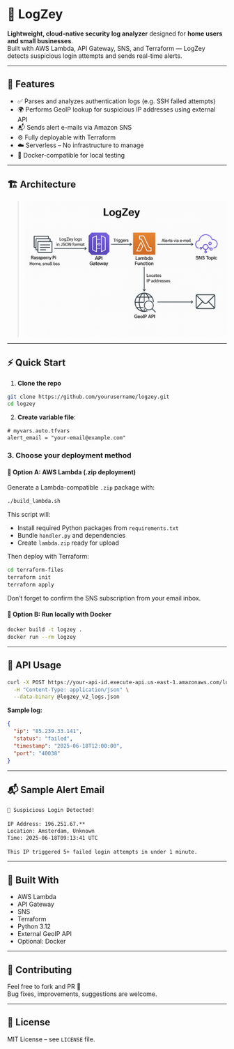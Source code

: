 # 🔐 LogZey

**Lightweight, cloud-native security log analyzer** designed for **home users and small businesses**.  
Built with AWS Lambda, API Gateway, SNS, and Terraform — LogZey detects suspicious login attempts and sends real-time alerts.

---

## 🚀 Features

- ✅ Parses and analyzes authentication logs (e.g. SSH failed attempts)  
- 🌍 Performs GeoIP lookup for suspicious IP addresses using external API  
- 📬 Sends alert e-mails via Amazon SNS  
- ⚙️ Fully deployable with Terraform  
- ☁️ Serverless – No infrastructure to manage  
- 🐳 Docker-compatible for local testing

---

## 🏗 Architecture

> ![](https://raw.githubusercontent.com/zeynepbasboga/logzey/refs/heads/main/assets/Architecture.png)

---

## ⚡ Quick Start

1. **Clone the repo**
```bash
git clone https://github.com/yourusername/logzey.git
cd logzey
```

2. **Create variable file**:
```hcl
# myvars.auto.tfvars
alert_email = "your-email@example.com"
```

### 3. Choose your deployment method

#### 🔸 Option A: AWS Lambda (.zip deployment)

Generate a Lambda-compatible `.zip` package with:

```bash
./build_lambda.sh
```

This script will:

- Install required Python packages from `requirements.txt`
- Bundle `handler.py` and dependencies
- Create `lambda.zip` ready for upload

Then deploy with Terraform:

```bash
cd terraform-files
terraform init
terraform apply
```

Don’t forget to confirm the SNS subscription from your email inbox.

#### 🔹 Option B: Run locally with Docker

```bash
docker build -t logzey .
docker run --rm logzey
```

---

## 📡 API Usage

```bash
curl -X POST https://your-api-id.execute-api.us-east-1.amazonaws.com/logs \
  -H "Content-Type: application/json" \
  --data-binary @logzey_v2_logs.json
```

**Sample log:**
```json
{
  "ip": "85.239.33.141",
  "status": "failed",
  "timestamp": "2025-06-18T12:00:00",
  "port": "40038"
}
```

---

## 📬 Sample Alert Email

```
🚨 Suspicious Login Detected!

IP Address: 196.251.67.**
Location: Amsterdam, Unknown
Time: 2025-06-18T09:13:41 UTC

This IP triggered 5+ failed login attempts in under 1 minute.
```

---

## 🧰 Built With

- AWS Lambda  
- API Gateway  
- SNS  
- Terraform  
- Python 3.12  
- External GeoIP API  
- Optional: Docker

---

## 🤝 Contributing

Feel free to fork and PR 🙌  
Bug fixes, improvements, suggestions are welcome.

---

## 📄 License

MIT License – see `LICENSE` file.

